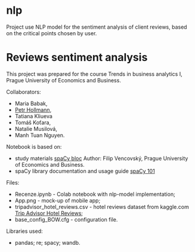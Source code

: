 # nlp
Project use NLP model for the sentiment analysis of client reviews, based on the critical points chosen by user.

# Reviews sentiment analysis
This project was prepared for the course Trends in business analytics I, Prague University of Economics and Business.

Collaborators:
- Maria Babak,
- [Petr Hollmann](https://github.com/phollmann1997/),
- Tatiana Kliueva
- Tomáš Koťara,
- Natalie Musilová,
- Manh Tuan Nguyen.

Notebook is based on:
- study materials [spaCy bloc](https://drive.google.com/drive/folders/1aXK1kXYgznppa2hf53jdNBk1Al8UuVUV) Author: Filip Vencovský, Prague University of Economics and Business.
- spaCy library documentation and usage guide [spaCy 101](https://drive.google.com/drive/folders/1aXK1kXYgznppa2hf53jdNBk1Al8UuVUV)

Files:
- Recenze.ipynb - Colab notebook with nlp-model implementation;
- App.png - mock-up of mobile app;
- tripadvisor_hotel_reviews.csv -  hotel reviews dataset from kaggle.com  [Trip Advisor Hotel Reviews](https://www.kaggle.com/datasets/andrewmvd/trip-advisor-hotel-reviews?resource=download);
- base_config_BOW.cfg - configuration file. 

Libraries used:
- pandas; re; spacy; wandb.
